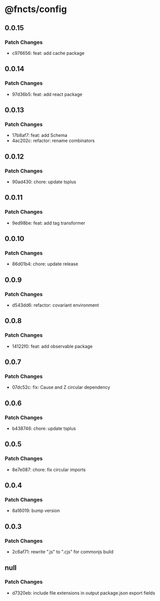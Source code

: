 # @fncts/config

## 0.0.15

### Patch Changes

- c976656: feat: add cache package

## 0.0.14

### Patch Changes

- 97d36b5: feat: add react package

## 0.0.13

### Patch Changes

- 17b8af7: feat: add Schema
- 4ac202c: refactor: rename combinators

## 0.0.12

### Patch Changes

- 90ad430: chore: update tsplus

## 0.0.11

### Patch Changes

- 9ed98be: feat: add tag transformer

## 0.0.10

### Patch Changes

- 86d01b4: chore: update release

## 0.0.9

### Patch Changes

- d543dd6: refactor: covariant environment

## 0.0.8

### Patch Changes

- 14122f0: feat: add observable package

## 0.0.7

### Patch Changes

- 07dc52c: fix: Cause and Z circular dependency

## 0.0.6

### Patch Changes

- b438746: chore: update tsplus

## 0.0.5

### Patch Changes

- 8e7e087: chore: fix circular imports

## 0.0.4

### Patch Changes

- 8a16019: bump version

## 0.0.3

### Patch Changes

- 2c6af71: rewrite ".js" to ".cjs" for commonjs build

## null

### Patch Changes

- d7320eb: include file extensions in output package.json export fields
